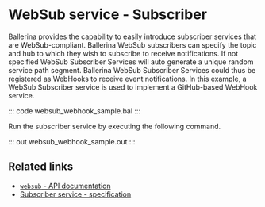# WebSub service - Subscriber

Ballerina provides the capability to easily introduce subscriber services that are WebSub-compliant. Ballerina WebSub subscribers can specify the topic and hub to which they wish to subscribe to receive notifications. If not specified WebSub Subscriber Services will auto generate a unique random service path segment. Ballerina WebSub Subscriber Services could thus be registered as WebHooks to receive event notifications. In this example, a WebSub Subscriber service is used to implement a GitHub-based WebHook service.

::: code websub_webhook_sample.bal :::

Run the subscriber service by executing the following command.

::: out websub_webhook_sample.out :::

## Related links
- [`websub` - API documentation](https://lib.ballerina.io/ballerina/websub/latest/)
- [Subscriber service - specification](https://ballerina.io/spec/websub/#22-subscriber-service)
